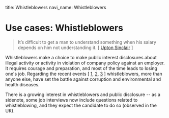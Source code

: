 title: Whistleblowers
navi_name: Whistleblowers


# Use cases: Whistleblowers

> It’s difficult to get a man to understand something when his salary depends on him not understanding it. [ [Upton Sinclair](https://en.wikipedia.org/wiki/Upton_Sinclair) ]

Whistleblowers make a choice to make public interest disclosures about illegal activity or activity in violation of company policy against an employer. It requires courage and preparation, and most of the time leads to losing one's job. Regarding the recent events [ [1](https://www.theguardian.com/environment/2017/sep/15/eu-report-on-weedkiller-safety-copied-text-from-monsanto-study), [2](https://www.theguardian.com/news/series/panama-papers), [3](https://en.wikipedia.org/wiki/Luxembourg_Leaks) ] whistleblowers, more than anyone else, have set the battle against corruption and environmental and health diseases.

There is a growing interest in whistleblowers and public disclosure -- as a sidenote, some job interviews now include questions related to whistleblowing, and they expect the candidate to do so (observed in the UK).

